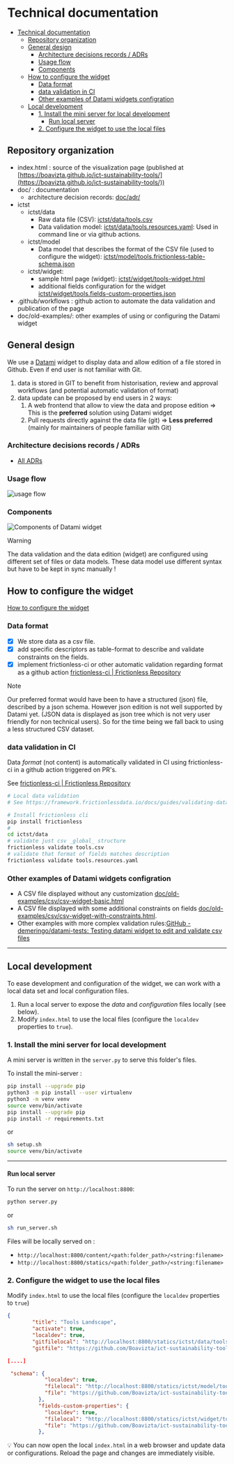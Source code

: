 # Technical documentation

- [Technical documentation](#technical-documentation)
  - [Repository organization](#repository-organization)
  - [General design](#general-design)
    - [Architecture decisions records / ADRs](#architecture-decisions-records--adrs)
    - [Usage flow](#usage-flow)
    - [Components](#components)
  - [How to configure the widget](#how-to-configure-the-widget)
    - [Data format](#data-format)
    - [data validation in CI](#data-validation-in-ci)
    - [Other examples of Datami widgets configration](#other-examples-of-datami-widgets-configration)
  - [Local development](#local-development)
    - [1. Install the mini server for local development](#1-install-the-mini-server-for-local-development)
      - [Run local server](#run-local-server)
    - [2. Configure the widget to use the local files](#2-configure-the-widget-to-use-the-local-files)


## Repository organization

- index.html : source of the visualization page (published at [https://boavizta.github.io/ict-sustainability-tools/](https://boavizta.github.io/ict-sustainability-tools/))
- doc/ : documentation
  - architecture decision records: [doc/adr/](doc/adr/)
- ictst
  - ictst/data
    - Raw data file (CSV): [ictst/data/tools.csv](ictst/data/tools.csv)
    - Data validation model: [ictst/data/tools.resources.yaml](ictst/data/tools.resources.yaml): Used in command line or via github actions.
  - ictst/model
    - Data model that describes the format of the CSV file (used to configure the widget): [ictst/model/tools.frictionless-table-schema.json](ictst/model/tools.frictionless-table-schema.json)
  - ictst/widget:
    - sample html page (widget): [ictst/widget/tools-widget.html](ictst/widget/tools-widget.html)
    - additional fields configuration for the widget [ictst/widget/tools.fields-custom-properties.json](ictst/widget/tools.fields-custom-properties.json)
- .github/workflows : github action to automate the data validation and publication of the page
- doc/old-examples/: other examples of using or configuring the Datami widget

## General design

We use a [Datami](https://datami-docs.multi.coop/?locale=en) widget to display data and allow edition of a file stored in Github. Even if end user is not familiar with Git.

1. data is stored in GIT to benefit from historisation, review and approval workflows (and potential automatic validation of format)
2. data update can be proposed by end users in 2 ways:
   1. A web frontend that allow to view the data and propose edition => This is the **preferred** solution using Datami widget
   2. Pull requests directly against the data file (git) => **Less preferred** (mainly for maintainers of people familiar with Git)

### Architecture decisions records / ADRs

- [All ADRs](adr)

### Usage flow

![usage flow](usage-flow.excalidraw.png)

### Components

![Components of Datami widget](datami-components.excalidraw.png)

> [!WARNING]
> The data validation and the data edition (widget) are configured using different set of files or data models.
> These data model use different syntax but have to be kept in sync manually !

## How to configure the widget

[How to configure the widget](doc/how-to-configure-widget.md)

### Data format

- [x] We store data as a csv file.
- [x] add specific descriptors as table-format to describe and validate constraints on the fields.
- [x] implement frictionless-ci or other automatic validation regarding format as a github action [frictionless-ci | Frictionless Repository](https://repository.frictionlessdata.io/index.html)

> [!NOTE]
> Our preferred format would have been to have a structured (json) file, described by a json schema. However json edition is not well supported by Datami yet. (JSON data is displayed as json tree which is not very user friendly for non technical users). So for the time being we fall back to using a less structured CSV dataset.

### data validation in CI

Data _format_ (not content) is automatically validated in CI using frictionless-ci in a github action triggered on PR's.

See [frictionless-ci | Frictionless Repository](https://repository.frictionlessdata.io/index.html)

```sh
# Local data validation
# See https://framework.frictionlessdata.io/docs/guides/validating-data.html

# Install frictionless cli
pip install frictionless
# 
cd ictst/data
# validate just csv _global_ structure
frictionless validate tools.csv
# validate that format of fields matches description
frictionless validate tools.resources.yaml
```

### Other examples of Datami widgets configration

- A CSV file displayed without any customization [doc/old-examples/csv/csv-widget-basic.html](doc/old-examples/csv/csv-widget-basic.html)
- A CSV file displayed with some additional constraints on fields [doc/old-examples/csv/csv-widget-with-constraints.html](doc/old-examples/csv/csv-widget-with-constraints.html).
- Other examples with more complex validation rules:[GitHub - demeringo/datami-tests: Testing datami widget to edit and validate csv files](https://github.com/demeringo/datami-tests/)

---

## Local development

To ease development and configuration of the widget, we can work with a local data set and local configuration files.

1. Run a local server to expose the *data* and *configuration* files locally (see below).
2. Modify `index.html` to use the local files (configure the `localdev` properties to `true`).

### 1. Install the mini server for local development

A mini server is written in the `server.py` to serve this folder's files.

To install the mini-server :

```sh
pip install --upgrade pip
python3 -m pip install --user virtualenv
python3 -m venv venv
source venv/bin/activate
pip install --upgrade pip
pip install -r requirements.txt
```

or

```sh
sh setup.sh
source venv/bin/activate
```

---

#### Run local server

To run the server on `http://localhost:8800`:

```sh
python server.py
```

or

```sh
sh run_server.sh
```

Files will be locally served on :

- `http://localhost:8800/content/<path:folder_path>/<string:filename>`
- `http://localhost:8800/statics/<path:folder_path>/<string:filename>`

### 2. Configure the widget to use the local files

Modify `index.html` to use the local files (configure the `localdev` properties to `true`)

```json
{
        "title": "Tools Landscape",
        "activate": true,
        "localdev": true,
        "gitfilelocal": "http://localhost:8800/statics/ictst/data/tools.csv",
        "gitfile": "https://github.com/Boavizta/ict-sustainability-tools/blob/main/ictst/data/tools.csv",

[....]

 "schema": {
            "localdev": true,
            "filelocal": "http://localhost:8800/statics/ictst/model/tools.frictionless-table-schema.json",
            "file": "https://github.com/Boavizta/ict-sustainability-tools/blob/main/ictst/model/tools.frictionless-table-schema.json"
          },
          "fields-custom-properties": {
            "localdev": true,
            "filelocal": "http://localhost:8800/statics/ictst/widget/tools.fields-custom-properties.json",
            "file": "https://github.com/Boavizta/ict-sustainability-tools/blob/main/ictst/widget/tools.fields-custom-properties.json"
          },
```

💡 You can now open the local `index.html` in a web browser and update data or configurations. Reload the page and changes are immediately visible.